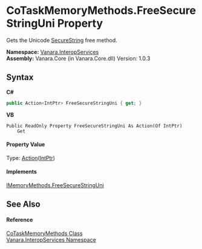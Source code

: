 # CoTaskMemoryMethods.FreeSecureStringUni Property 
 

Gets the Unicode <a href="http://msdn2.microsoft.com/en-us/library/7kt014s1" target="_blank">SecureString</a> free method.

**Namespace:**&nbsp;<a href="46913109-b3e0-3b59-6f7f-071f8aa90bf0">Vanara.InteropServices</a><br />**Assembly:**&nbsp;Vanara.Core (in Vanara.Core.dll) Version: 1.0.3

## Syntax

**C#**<br />
``` C#
public Action<IntPtr> FreeSecureStringUni { get; }
```

**VB**<br />
``` VB
Public ReadOnly Property FreeSecureStringUni As Action(Of IntPtr)
	Get
```


#### Property Value
Type: <a href="http://msdn2.microsoft.com/en-us/library/018hxwa8" target="_blank">Action</a>(<a href="http://msdn2.microsoft.com/en-us/library/5he14kz8" target="_blank">IntPtr</a>)

#### Implements
<a href="195cda47-6c09-9a42-b629-15551215c471">IMemoryMethods.FreeSecureStringUni</a><br />

## See Also


#### Reference
<a href="eaeeb474-8f9c-d785-cc32-06312b736aa5">CoTaskMemoryMethods Class</a><br /><a href="46913109-b3e0-3b59-6f7f-071f8aa90bf0">Vanara.InteropServices Namespace</a><br />